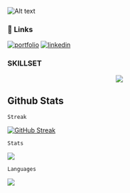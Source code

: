 ![Alt text](https://source.unsplash.com/2400x500?technology)





### 🔗 Links
[![portfolio](https://img.shields.io/badge/my_portfolio-000?style=for-the-badge&logo=ko-fi&logoColor=white)](https://katherineoelsner.com/) [![linkedin](https://img.shields.io/badge/linkedin-0A66C2?style=for-the-badge&logo=linkedin&logoColor=white)](https://www.linkedin.com/)

### SKILLSET

<p align="center">
    <img src="https://skillicons.dev/icons?i=git,html,css,tailwind,scss,js,jquery,nodejs,python,django,php,wordpress,figma,github&perline=8" />
</p>

## Github Stats

```Streak```


[![GitHub Streak](https://github-readme-streak-stats.herokuapp.com?user=piyush0431&theme=synthwave&border_radius=7.1&date_format=j%20M%5B%20Y%5D)](https://git.io/streak-stats)


``` Stats ```

![](https://github-readme-stats.vercel.app/api?username=piyush20B&theme=synthwave&hide_border=false&include_all_commits=false&count_private=false)

``` Languages ```


![](https://github-readme-stats.vercel.app/api/top-langs/?username=piyush0431&theme=dark&hide_border=false&include_all_commits=false&count_private=false&layout=compact)
